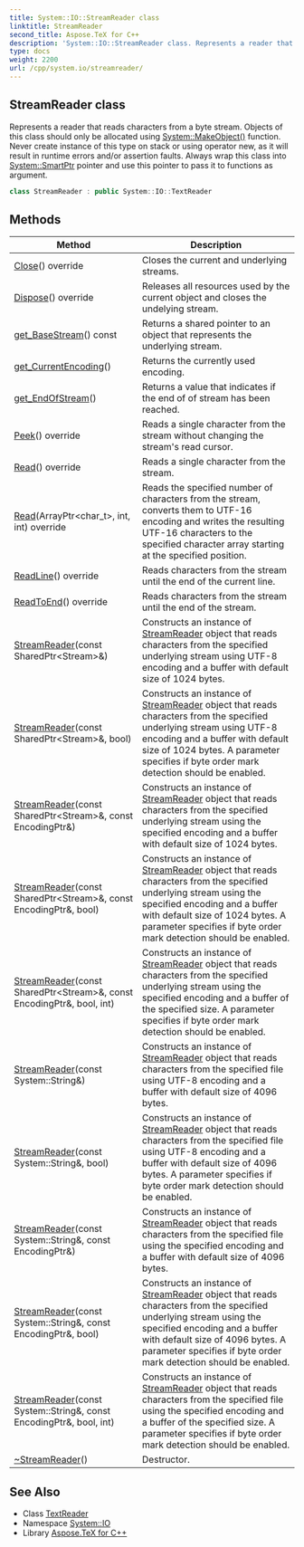 ```yaml
---
title: System::IO::StreamReader class
linktitle: StreamReader
second_title: Aspose.TeX for C++
description: 'System::IO::StreamReader class. Represents a reader that reads characters from a byte stream. Objects of this class should only be allocated using System::MakeObject() function. Never create instance of this type on stack or using operator new, as it will result in runtime errors and/or assertion faults. Always wrap this class into System::SmartPtr pointer and use this pointer to pass it to functions as argument in C++.'
type: docs
weight: 2200
url: /cpp/system.io/streamreader/
---
```

## StreamReader class


Represents a reader that reads characters from a byte stream. Objects of this class should only be allocated using [System::MakeObject()](../../system/makeobject/) function. Never create instance of this type on stack or using operator new, as it will result in runtime errors and/or assertion faults. Always wrap this class into [System::SmartPtr](../../system/smartptr/) pointer and use this pointer to pass it to functions as argument.

```cpp
class StreamReader : public System::IO::TextReader
```

## Methods

| Method | Description |
| --- | --- |
| [Close](./close/)() override | Closes the current and underlying streams. |
| [Dispose](./dispose/)() override | Releases all resources used by the current object and closes the undelying stream. |
| [get_BaseStream](./get_basestream/)() const | Returns a shared pointer to an object that represents the underlying stream. |
| [get_CurrentEncoding](./get_currentencoding/)() | Returns the currently used encoding. |
| [get_EndOfStream](./get_endofstream/)() | Returns a value that indicates if the end of of stream has been reached. |
| [Peek](./peek/)() override | Reads a single character from the stream without changing the stream's read cursor. |
| [Read](./read/)() override | Reads a single character from the stream. |
| [Read](./read/)(ArrayPtr\<char_t\>, int, int) override | Reads the specified number of characters from the stream, converts them to UTF-16 encoding and writes the resulting UTF-16 characters to the specified character array starting at the specified position. |
| [ReadLine](./readline/)() override | Reads characters from the stream until the end of the current line. |
| [ReadToEnd](./readtoend/)() override | Reads characters from the stream until the end of the stream. |
| [StreamReader](./streamreader/)(const SharedPtr\<Stream\>\&) | Constructs an instance of [StreamReader](./) object that reads characters from the specified underlying stream using UTF-8 encoding and a buffer with default size of 1024 bytes. |
| [StreamReader](./streamreader/)(const SharedPtr\<Stream\>\&, bool) | Constructs an instance of [StreamReader](./) object that reads characters from the specified underlying stream using UTF-8 encoding and a buffer with default size of 1024 bytes. A parameter specifies if byte order mark detection should be enabled. |
| [StreamReader](./streamreader/)(const SharedPtr\<Stream\>\&, const EncodingPtr\&) | Constructs an instance of [StreamReader](./) object that reads characters from the specified underlying stream using the specified encoding and a buffer with default size of 1024 bytes. |
| [StreamReader](./streamreader/)(const SharedPtr\<Stream\>\&, const EncodingPtr\&, bool) | Constructs an instance of [StreamReader](./) object that reads characters from the specified underlying stream using the specified encoding and a buffer with default size of 1024 bytes. A parameter specifies if byte order mark detection should be enabled. |
| [StreamReader](./streamreader/)(const SharedPtr\<Stream\>\&, const EncodingPtr\&, bool, int) | Constructs an instance of [StreamReader](./) object that reads characters from the specified underlying stream using the specified encoding and a buffer of the specified size. A parameter specifies if byte order mark detection should be enabled. |
| [StreamReader](./streamreader/)(const System::String\&) | Constructs an instance of [StreamReader](./) object that reads characters from the specified file using UTF-8 encoding and a buffer with default size of 4096 bytes. |
| [StreamReader](./streamreader/)(const System::String\&, bool) | Constructs an instance of [StreamReader](./) object that reads characters from the specified file using UTF-8 encoding and a buffer with default size of 4096 bytes. A parameter specifies if byte order mark detection should be enabled. |
| [StreamReader](./streamreader/)(const System::String\&, const EncodingPtr\&) | Constructs an instance of [StreamReader](./) object that reads characters from the specified file using the specified encoding and a buffer with default size of 4096 bytes. |
| [StreamReader](./streamreader/)(const System::String\&, const EncodingPtr\&, bool) | Constructs an instance of [StreamReader](./) object that reads characters from the specified underlying stream using the specified encoding and a buffer with default size of 4096 bytes. A parameter specifies if byte order mark detection should be enabled. |
| [StreamReader](./streamreader/)(const System::String\&, const EncodingPtr\&, bool, int) | Constructs an instance of [StreamReader](./) object that reads characters from the specified file using the specified encoding and a buffer of the specified size. A parameter specifies if byte order mark detection should be enabled. |
| [~StreamReader](./~streamreader/)() | Destructor. |
## See Also

* Class [TextReader](../textreader/)
* Namespace [System::IO](../)
* Library [Aspose.TeX for C++](../../)
